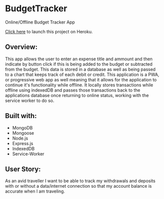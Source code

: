 # BudgetTracker
Online/Offline Budget Tracker App

[Click here](https://safe-river-99178.herokuapp.com/) to launch this project on Heroku.

## Overview:
This app allows the user to enter an expense title and ammount and then indicate by button click if this is being added to the budget or subtracted from the budget. This data is stored in a database as well as being passed to a chart that keeps track of each debit or credit. This application is a PWA, or progressive web app as well meaning that it allows for the application to continue it's functionality while offline. It locally stores transactions while offline using indexedDB and passes those transactions back to the applications database once returning to online status, working with the service worker to do so.

## Built with:

* MongoDB
* Mongoose
* Node.js
* Express.js
* IndexedDB
* Service-Worker

## User Story:

As an avid traveller I want to be able to track my withdrawals and deposits with or without a data/internet connection so that my account balance is accurate when I am traveling.
